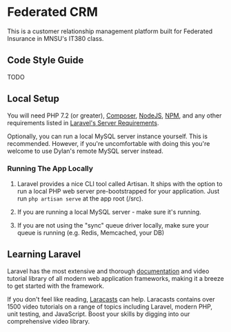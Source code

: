 # Federated CRM
This is a customer relationship management platform built for Federated Insurance in MNSU's IT380 class.

## Code Style Guide
TODO

## Local Setup
You will need PHP 7.2 (or greater), [Composer](https://getcomposer.org/), [NodeJS](https://nodejs.org/en/), [NPM](https://www.npmjs.com/), and any other requirements listed in [Laravel's Server Requirements](https://laravel.com/docs/6.x#server-requirements).

Optionally, you can run a local MySQL server instance yourself. This is recommended. However, if you're uncomfortable with doing this you're welcome to use Dylan's remote MySQL server instead.

### Running The App Locally
1. Laravel provides a nice CLI tool called Artisan. It ships with the option to run a local PHP web server pre-bootstrapped for your application. Just run `php artisan serve` at the app root (/src).

2. If you are running a local MySQL server - make sure it's running.

3. If you are not using the "sync" queue driver locally, make sure your queue is running (e.g. Redis, Memcached, your DB)

## Learning Laravel

Laravel has the most extensive and thorough [documentation](https://laravel.com/docs) and video tutorial library of all modern web application frameworks, making it a breeze to get started with the framework.

If you don't feel like reading, [Laracasts](https://laracasts.com) can help. Laracasts contains over 1500 video tutorials on a range of topics including Laravel, modern PHP, unit testing, and JavaScript. Boost your skills by digging into our comprehensive video library.
